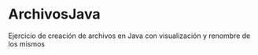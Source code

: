 # ArchivosJava
Ejercicio de creación de archivos en Java con visualización y renombre de los mismos
